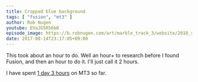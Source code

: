 ```yaml
---
title: Cropped blue background
tags: [ "fusion", "mt3" ]
author: Rob Nugen
youtube: EVaJG5R56b0
episode_image: https://b.robnugen.com/art/marble_track_3/website/2018_sep_02_mt3_placeholder.png
date: 2017-08-14T23:17:05+09:00
---
```


This took about an hour to do.  Well an hour+ to research before I
found Fusion, and then an hour to do it.  I'll just call it 2 hours.

I have spent [1 day 3 hours](
http://www.grun1.com/utils/timeCalc.html?t1=34:03&t2=57:27&t3=60:14&t4=71:50&t5=31:08&t6=78:05&t7=33:27&t8=62:46&t9=40:12&t10=94:51&t11=22:02&t12=2:41:39&t13=17:00&t14=28:17&t15=1:17:51&t16=1:31:40&t17=1:04:46&t18=2:02:43&t19=6:08:45&t20=2:00:00&mode=0&fs3=1&ft2=1&f3t1=1&f4t0=1&d=:&o3=1&fps=
) on MT3 so far.

